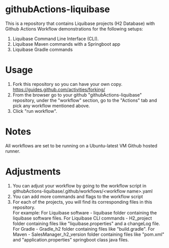# githubActions-liquibase

This is a repository that contains Liquibase projects (H2 Database) with Github Actions Workflow demonstrations for the following setups:
1. Liquibase Command Line Interface (CLI). 
2. Liquibase Maven commands with a Springboot app
3. Liquibase Gradle commands

# Usage
1. Fork this repository so you can have your own copy. https://guides.github.com/activities/forking/
2. From the browser go to your github "githubActions-liquibase" repository, under the "workflow" section, go to the "Actions" tab and pick any workflow mentioned above.
3. Click "run workflow".

# Notes
All workflows are set to be running on a Ubuntu-latest VM Github hosted runner.

# Adjustments
1. You can adjust your workflow by going to the workflow script in githubActions-liquibase/.github/workflows/&lt;workflow name&gt;.yaml
2. You can add more commands and flags to the workflow script
3. For each of the projects, you will find its corresponding files in this repository.  
For example: 
For Liquibase software - liquibase folder containing the liquibase software files.
For Liquibase CLI commands - H2_project folder containing files like "liquibase.properties" and a changeLog file.
For Gradle - Gradle_h2 folder containing files like "build.gradle".
For Maven - SalesManager_h2_version folder containing files like "pom.xml" and "application.properties" springboot class java files.
